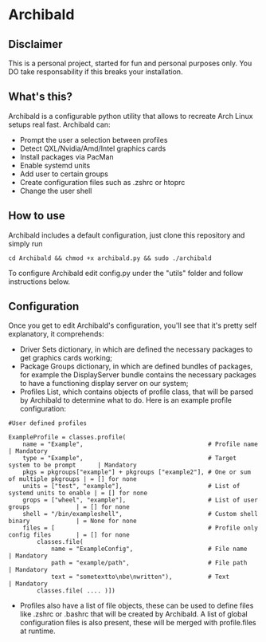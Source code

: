 # Archibald
## Disclaimer
This is a personal project, started for fun and personal purposes only. You DO take responsability if this breaks your installation. 

## What's this?
Archibald is a configurable python utility that allows to recreate Arch Linux setups real fast. Archibald can:
- Prompt the user a selection between profiles
- Detect QXL/Nvidia/Amd/Intel graphics cards
- Install packages via PacMan
- Enable systemd units
- Add user to certain groups
- Create configuration files such as .zshrc or htoprc
- Change the user shell

## How to use
Archibald includes a default configuration, just clone this repository and simply run
```
cd Archibald && chmod +x archibald.py && sudo ./archibald
```
To configure Archibald edit config.py under the "utils" folder and follow instructions below.

## Configuration
Once you get to edit Archibald's configuration, you'll see that it's pretty self explanatory, it comprehends:
- Driver Sets dictionary, in which are defined the necessary packages to get graphics cards working;
- Package Groups dictionary, in which are defined bundles of packages, for example the DisplayServer bundle contains the necessary packages to have a functioning display server on our system;
- Profiles List, which contains objects of profile class, that will be parsed by Archibald to determine what to do. Here is an example profile configuration:
```
#User defined profiles

ExampleProfile = classes.profile(
    name = "Example",                                   # Profile name                    | Mandatory
    type = "Example",                                   # Target system to be prompt      | Mandatory
    pkgs = pkgroups["example"] + pkgroups ["example2"], # One or sum of multiple pkgroups | = [] for none
    units = ["test", "example"],                        # List of systemd units to enable | = [] for none
    grops = ["wheel", "example"],                       # List of user groups             | = [] for none
    shell = "/bin/exampleshell",                        # Custom shell binary             | = None for none
    files = [                                           # Profile only config files       | = [] for none
        classes.file(
            name = "ExampleConfig",                     # File name                       | Mandatory
            path = "example/path",                      # File path                       | Mandatory
            text = "sometextto\nbe\nwritten"),          # Text                            | Mandatory
        classes.file( .... )])
```
- Profiles also have a list of file objects, these can be used to define files like .zshrc or .bashrc that will be created by Archibald. A list of global configuration files is also present, these will be merged with profile.files at runtime.
